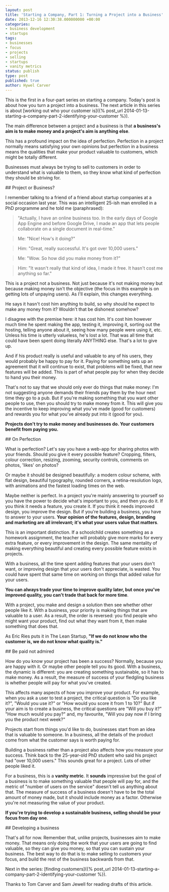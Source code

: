 ```yaml
---
layout: post
title: 'Starting a Company, Part 1: Turning a Project into a Business'
date: 2013-12-16 12:30:38.000000000 +00:00
categories:
- business development
- startups
tags:
- businesses
- focus
- projects
- selling
- startups
- vanity metrics
status: publish
type: post
published: true
author: Hywel Carver
---
```

This is the first in a four-part series on starting a company. Today's post is about how you turn a project into a business. The next article in this series is about [working out who your customer is]({% post_url 2014-01-13-starting-a-company-part-2-identifying-your-customer %}).

The main difference between a project and a business is that **a business's aim is to make money and a project's aim is anything else**.

This has a profound impact on the idea of perfection. Perfection in a project normally means satisfying your own opinions but perfection in a business means the qualities that make your product valuable to customers, which might be totally different.

Businesses must always be trying to sell to customers in order to understand what is valuable to them, so they know what kind of perfection they should be striving for.

## Project or Business?

I remember talking to a friend of a friend about startup companies at a social occasion last year. This was an intelligent 25-ish man enrolled in a PhD programme and he told me (paraphrased):

> "Actually, I have an online business too. In the early days of Google App Engine and before Google Drive, I made an app that lets people  collaborate on a single document in real-time."

> Me: "Nice! How's it doing?"

> Him: "Great, really successful. It's got over 10,000 users."

> Me: "Wow. So how did you make money from it?"

> Him: "It wasn't really that kind of idea, I made it free. It hasn't cost me anything so far."

This is a project not a business. Not just because it's not making money but because making money isn't the objective (the focus in this example is on getting lots of unpaying users). As I'll explain, this changes everything.

He says it hasn't cost him anything to build, so why should he expect to make any money from it? Wouldn't that be dishonest somehow?

I disagree with the premise here: it has cost him. It's cost him however much time he spent making the app, testing it, improving it, sorting out the hosting, telling anyone about it, seeing how many people were using it, etc. Unless his time is utterly valueless, he's lost a lot. That was all time that could have been spent doing literally ANYTHING else. That's a lot to give up.

And if his product really is useful and valuable to any of his users, they would probably be happy to pay for it. Paying for something sets up an agreement that it will continue to exist, that problems will be fixed, that new features will be added. This is part of what people pay for when they decide to hand you their money.

That's not to say that we should only ever do things that make money: I'm not suggesting anyone demands their friends pay them by the hour next time they go to a pub. But if you're making something that you want other people to use, then you should try to make money from it. This will give you the incentive to keep improving what you've made (good for customers) and rewards you for what you've already put into it (good for you).

**Projects don't try to make money and businesses do. Your customers benefit from paying you.**

## On Perfection

What is perfection? Let's say you have a web-app for sharing photos with your friends. Should you give it every possible feature? Cropping, filters, colour correction, resizing, zooming, security controls, comments on photos, 'likes' on photos?

Or maybe it should be designed beautifully: a modern colour scheme, with flat design, beautiful typography, rounded corners, a retina-resolution logo, with animations and the fastest loading times on the web.

Maybe neither is perfect. In a project you're mainly answering to yourself so you have the power to decide what's important to you, and then you do it. If you think it needs a feature, you create it. If you think it needs improved design, you improve the design. But if you're building a business, you have to answer to your users. **Your opinion of the features, design, branding and marketing are all irrelevant; it's what your users value that matters**.

This is an important distinction. If a schoolchild creates something as a homework assignment, the teacher will probably give more marks for every extra feature, or every improvement in the design. The same mentality of making everything beautiful and creating every possible feature exists in projects.

With a business, all the time spent adding features that your users don't want, or improving design that your users don't appreciate, is wasted. You could have spent that same time on working on things that added value for your users.

**You can always trade your time to improve quality later, but once you've improved quality, you can't trade that back for more time**.

With a project, you make and design a solution then see whether other people like it. With a business, your priority is making things that are valuable to a user. As a result, the order is reversed: you find people who might want your product, find out what they want from it, then make something that does that.

As Eric Ries puts it in The Lean Startup, **"If we do not know who the customer is, we do not know what quality is."**

## Be paid not admired

How do you know your project has been a success? Normally, because you are happy with it. Or maybe other people tell you its good. With a business, the dynamic is different: you are creating something sustainable, so it has to make money. As a result, the measure of success of your fledgling business is whether people will pay for what you've created.

This affects many aspects of how you improve your product. For example, when you ask a user to test a project, the critical question is "Do you like it?", "Would you use it?" or "How would you score it from 1 to 10?" But if your aim is to create a business, the critical questions are "Will you buy it?" "How much would you pay?" and, my favourite, "Will you pay now if I bring you the product next week?"

Projects start from things you'd like to do, businesses start from an idea that is valuable to someone. In a business, all the details of the product come from what the customer says is worth paying for.

Building a business rather than a project also affects how you measure your success. Think back to the 25-year-old PhD student who said his project had "over 10,000 users." This sounds great for a project. Lots of other people liked it.

For a business, this is a **vanity metric**. It **sounds** impressive but the goal of a business is to make something valuable that people will pay for, and the metric of "number of users on the service" doesn't tell us anything about that. The measure of success of a business doesn't have to be the total amount of money made, but it should include money as a factor. Otherwise you're not measuring the value of your product.

**If you're trying to develop a sustainable business, selling should be your focus from day one**.

## Developing a business

That's all for now. Remember that, unlike projects, businesses aim to make money. That means only doing the work that your users are going to find valuable, so they can give you money, so that you can sustain your business. The best way to do that is to make selling to customers your focus, and build the rest of the business backwards from that.

Next in the series: [finding customers]({% post_url 2014-01-13-starting-a-company-part-2-identifying-your-customer %}).

Thanks to Tom Carver and Sam Jewell for reading drafts of this article.

